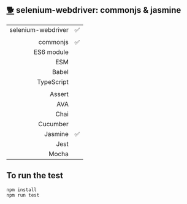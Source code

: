 ## [:dog2:](https://github.com/xgirma/e2e_test_recipes/tree/master/configuration/selenium-webdriver) selenium-webdriver: commonjs & jasmine

|   |  |
|---:|:---|
| selenium-webdriver | :white_check_mark: |
|   |   |
| commonjs  | :white_check_mark: |
| ES6 module  |   |
| ESM  |  |
| Babel  |  |
| TypeScript  |  |
|   |   |
| Assert  |   |
| AVA  |   |
| Chai  |   |
| Cucumber  |   |
| Jasmine  | :white_check_mark: | 
| Jest  |  | 
| Mocha  |  |

## To run the test

    npm install
    npm run test
